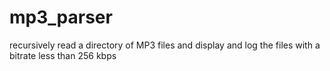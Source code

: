 # mp3_parser
recursively read a directory of MP3 files and display and log the files with a bitrate less than 256 kbps

